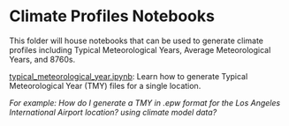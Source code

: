 Climate Profiles Notebooks
==========================

This folder will house notebooks that can be used to generate climate profiles including Typical Meteorological Years, Average Meteorological Years, and 8760s.

[typical_meteorological_year.ipynb](typical_meteorological_year.ipynb): Learn how to generate Typical Meteorological Year (TMY) files for a single location.  

*For example: How do I generate a TMY in .epw format for the Los Angeles International Airport location? using climate model data?*